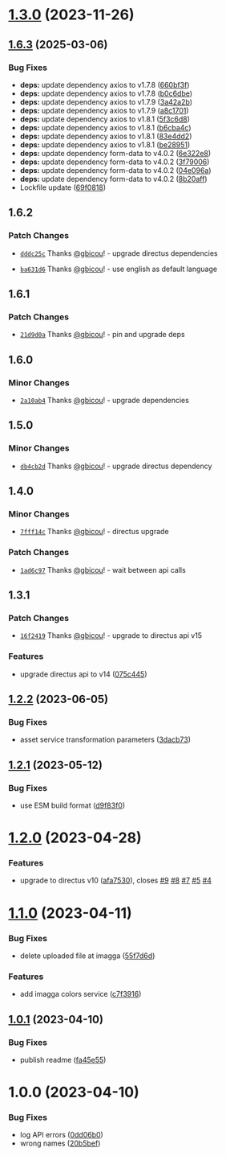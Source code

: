 # [1.3.0](https://github.com/gbicou/directus-extension-imagga/compare/v1.2.2...v1.3.0) (2023-11-26)

## [1.6.3](https://github.com/gbicou/directus-extension-imagga/compare/directus-extension-imagga-v1.6.2...directus-extension-imagga-v1.6.3) (2025-03-06)


### Bug Fixes

* **deps:** update dependency axios to v1.7.8 ([660bf3f](https://github.com/gbicou/directus-extension-imagga/commit/660bf3f8246eeba2b650909469b90e45c3c17cad))
* **deps:** update dependency axios to v1.7.8 ([b0c6dbe](https://github.com/gbicou/directus-extension-imagga/commit/b0c6dbe649e9a3b7380075460d63bd8a2ea1fb42))
* **deps:** update dependency axios to v1.7.9 ([3a42a2b](https://github.com/gbicou/directus-extension-imagga/commit/3a42a2bb676a8529b210ede65cea1b18875f7c51))
* **deps:** update dependency axios to v1.7.9 ([a8c1701](https://github.com/gbicou/directus-extension-imagga/commit/a8c1701fe05f03b9e438f1b947f2119c6d606b22))
* **deps:** update dependency axios to v1.8.1 ([5f3c6d8](https://github.com/gbicou/directus-extension-imagga/commit/5f3c6d8cd36c6cc4714ae4fcced7e4ce0306318c))
* **deps:** update dependency axios to v1.8.1 ([b6cba4c](https://github.com/gbicou/directus-extension-imagga/commit/b6cba4c0b9138419a1f76f293a4eb78b16b9d219))
* **deps:** update dependency axios to v1.8.1 ([83e4dd2](https://github.com/gbicou/directus-extension-imagga/commit/83e4dd22527e08b95c184bb0c3f446d3d761520a))
* **deps:** update dependency axios to v1.8.1 ([be28951](https://github.com/gbicou/directus-extension-imagga/commit/be28951cdd3a4dfaaa4857555c8fea26012355a8))
* **deps:** update dependency form-data to v4.0.2 ([6e322e8](https://github.com/gbicou/directus-extension-imagga/commit/6e322e80e23652ef5d8dcc2169f77cc5440173db))
* **deps:** update dependency form-data to v4.0.2 ([3f79006](https://github.com/gbicou/directus-extension-imagga/commit/3f790064f45db5e20954b3db25984549c2e4a066))
* **deps:** update dependency form-data to v4.0.2 ([04e096a](https://github.com/gbicou/directus-extension-imagga/commit/04e096a6cdc962d4a23c80ee9b56c8bc2e73876e))
* **deps:** update dependency form-data to v4.0.2 ([8b20aff](https://github.com/gbicou/directus-extension-imagga/commit/8b20aff25d12a6532dfe0d2c48d50eace33e5ac3))
* Lockfile update ([69f0818](https://github.com/gbicou/directus-extension-imagga/commit/69f08185e6ab3fa1f922dbb61588644a315fbe13))

## 1.6.2

### Patch Changes

- [`dddc25c`](https://github.com/gbicou/directus-extension-imagga/commit/dddc25c1f5baa1e04e11e9508ed7441f80b1eed9) Thanks [@gbicou](https://github.com/gbicou)! - upgrade directus dependencies

- [`ba631d6`](https://github.com/gbicou/directus-extension-imagga/commit/ba631d6c376338ebabd302e81820099d7696daad) Thanks [@gbicou](https://github.com/gbicou)! - use english as default language

## 1.6.1

### Patch Changes

- [`21d9d0a`](https://github.com/gbicou/directus-extension-imagga/commit/21d9d0aca30e976a63fc608ecd1fc6ca127baf38) Thanks [@gbicou](https://github.com/gbicou)! - pin and upgrade deps

## 1.6.0

### Minor Changes

- [`2a10ab4`](https://github.com/gbicou/directus-extension-imagga/commit/2a10ab48837568a6bf27cfc51d42cfa5b352b63e) Thanks [@gbicou](https://github.com/gbicou)! - upgrade dependencies

## 1.5.0

### Minor Changes

- [`db4cb2d`](https://github.com/gbicou/directus-extension-imagga/commit/db4cb2d398cd306d91ad49aab83716c1b3aecc1d) Thanks [@gbicou](https://github.com/gbicou)! - upgrade directus dependency

## 1.4.0

### Minor Changes

- [`7fff14c`](https://github.com/gbicou/directus-extension-imagga/commit/7fff14cd2c6122e786b3c9ea2c05444cb8ead717) Thanks [@gbicou](https://github.com/gbicou)! - directus upgrade

### Patch Changes

- [`1ad6c97`](https://github.com/gbicou/directus-extension-imagga/commit/1ad6c9738bb5e44aad0fbf4d5edc2e0e9105b126) Thanks [@gbicou](https://github.com/gbicou)! - wait between api calls

## 1.3.1

### Patch Changes

- [`16f2419`](https://github.com/gbicou/directus-extension-imagga/commit/16f2419a1220e4042957a621a2684ce70952526d) Thanks [@gbicou](https://github.com/gbicou)! - upgrade to directus api v15

### Features

- upgrade directus api to v14 ([075c445](https://github.com/gbicou/directus-extension-imagga/commit/075c44585ebc57f7811c91ec9a6b0c8089abf146))

## [1.2.2](https://github.com/gbicou/directus-extension-imagga/compare/v1.2.1...v1.2.2) (2023-06-05)

### Bug Fixes

- asset service transformation parameters ([3dacb73](https://github.com/gbicou/directus-extension-imagga/commit/3dacb73cc000bd7e23ee99af38dbee37638167bf))

## [1.2.1](https://github.com/gbicou/directus-extension-imagga/compare/v1.2.0...v1.2.1) (2023-05-12)

### Bug Fixes

- use ESM build format ([d9f83f0](https://github.com/gbicou/directus-extension-imagga/commit/d9f83f0a9a66d6da04110b93418915b4f7c4c4d1))

# [1.2.0](https://github.com/gbicou/directus-extension-imagga/compare/v1.1.0...v1.2.0) (2023-04-28)

### Features

- upgrade to directus v10 ([afa7530](https://github.com/gbicou/directus-extension-imagga/commit/afa75306b16ed960825c9a2ceafae8d5eb095841)), closes [#9](https://github.com/gbicou/directus-extension-imagga/issues/9) [#8](https://github.com/gbicou/directus-extension-imagga/issues/8) [#7](https://github.com/gbicou/directus-extension-imagga/issues/7) [#5](https://github.com/gbicou/directus-extension-imagga/issues/5) [#4](https://github.com/gbicou/directus-extension-imagga/issues/4)

# [1.1.0](https://github.com/gbicou/directus-extension-imagga/compare/v1.0.1...v1.1.0) (2023-04-11)

### Bug Fixes

- delete uploaded file at imagga ([55f7d6d](https://github.com/gbicou/directus-extension-imagga/commit/55f7d6d62f9c3f8a8b4882ec571a134487ca82a2))

### Features

- add imagga colors service ([c7f3916](https://github.com/gbicou/directus-extension-imagga/commit/c7f3916d63fd398552226b72cdd10dc485644261))

## [1.0.1](https://github.com/gbicou/directus-extension-imagga/compare/v1.0.0...v1.0.1) (2023-04-10)

### Bug Fixes

- publish readme ([fa45e55](https://github.com/gbicou/directus-extension-imagga/commit/fa45e55dbb770c4db79cc5334fb2eca8a5ab7e69))

# 1.0.0 (2023-04-10)

### Bug Fixes

- log API errors ([0dd06b0](https://github.com/gbicou/directus-extension-imagga/commit/0dd06b0a3b6d087d9a693064989f0881b99e3506))
- wrong names ([20b5bef](https://github.com/gbicou/directus-extension-imagga/commit/20b5beff072d470429ee437914257f8c8267c1a1))

